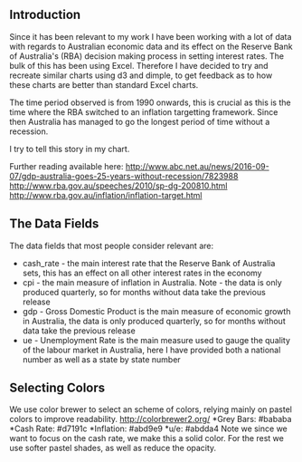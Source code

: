 ## Introduction
Since it has been relevant to my work I have been working with a lot of data
with regards to Australian economic data and its effect on the Reserve Bank
of Australia's (RBA) decision making process in setting interest rates. The bulk of
this has been using Excel. Therefore I have decided to try and recreate similar
charts using d3 and dimple, to get feedback as to how these charts are better
than standard Excel charts.

The time period observed is from 1990 onwards, this is crucial as this is the
time where the RBA switched to an inflation targetting framework. Since then
Australia has managed to go the longest period of time without a recession.

I try to tell this story in my chart.

Further reading available here:
http://www.abc.net.au/news/2016-09-07/gdp-australia-goes-25-years-without-recession/7823988
http://www.rba.gov.au/speeches/2010/sp-dg-200810.html
http://www.rba.gov.au/inflation/inflation-target.html

## The Data Fields
The data fields that most people consider relevant are:
* cash_rate - the main interest rate that the Reserve Bank of Australia sets, 
this has an effect on all other interest rates in the economy
* cpi - the main measure of inflation in Australia. Note - the data is only
produced quarterly, so for months without data take the previous release
* gdp - Gross Domestic Product is the main measure of economic growth in 
Australia, the data is only produced quarterly, so for months without data take
the previous release
* ue - Unemployment Rate is the main measure used to gauge the quality of the 
labour market in Australia, here I have provided both a national number as well
as a state by state number

## Selecting Colors
We use color brewer to select an scheme of colors, relying mainly on pastel
colors to improve readability.
http://colorbrewer2.org/
*Grey Bars: #bababa
*Cash Rate: #d7191c
*Inflation: #abd9e9
*u/e: #abdda4
Note we since we want to focus on the cash rate, we make this a solid color.
For the rest we use softer pastel shades, as well as reduce the opacity.
